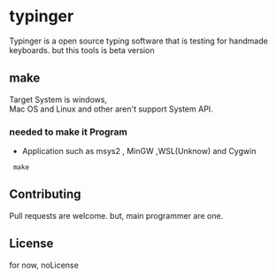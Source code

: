 # typinger
   Typinger is a open source typing software that is testing for handmade keyboards. but this tools is beta version
## make 
Target System is windows,<br>
Mac OS and Linux and other aren't  support System API.<br>
### needed to make it Program
- Application such as msys2 , MinGW ,WSL(Unknow) and Cygwin

```
 make
```
## Contributing
  Pull requests are welcome. but, main programmer are one.
## License
for now, noLicense
